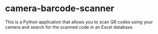 # camera-barcode-scanner
This is a Python application that allows you to scan QR codes using your camera and search for the scanned code in an Excel database.
